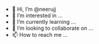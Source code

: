 - 👋 Hi, I’m @neerujj
- 👀 I’m interested in ...
- 🌱 I’m currently learning ...
- 💞️ I’m looking to collaborate on ...
- 📫 How to reach me ...

<!---
neerujj/neerujj is a ✨ special ✨ repository because its `README.md` (this file) appears on your GitHub profile.
You can click the Preview link to take a look at your changes.
--->
